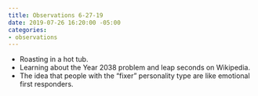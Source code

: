 ```yaml
---
title: Observations 6-27-19
date: 2019-07-26 16:20:00 -05:00
categories:
- observations
---
```


- Roasting in a hot tub.
- Learning about the Year 2038 problem and leap seconds on Wikipedia.
- The idea that people with the “fixer” personality type are like emotional first responders.